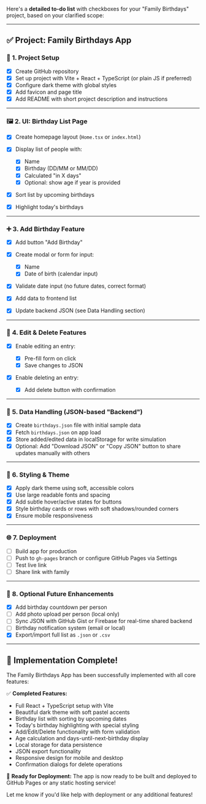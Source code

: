 Here's a **detailed to-do list** with checkboxes for your "Family Birthdays" project, based on your clarified scope:

---

## ✅ **Project: Family Birthdays App**

### 🔧 **1. Project Setup**

* [x] Create GitHub repository
* [x] Set up project with Vite + React + TypeScript (or plain JS if preferred)
* [x] Configure dark theme with global styles
* [x] Add favicon and page title
* [x] Add README with short project description and instructions

---

### 🖼️ **2. UI: Birthday List Page**

* [x] Create homepage layout (`Home.tsx` or `index.html`)
* [x] Display list of people with:

  * [x] Name
  * [x] Birthday (DD/MM or MM/DD)
  * [x] Calculated "in X days"
  * [x] Optional: show age if year is provided
* [x] Sort list by upcoming birthdays
* [x] Highlight today's birthdays

---

### ➕ **3. Add Birthday Feature**

* [x] Add button "Add Birthday"
* [x] Create modal or form for input:

  * [x] Name
  * [x] Date of birth (calendar input)
* [x] Validate date input (no future dates, correct format)
* [x] Add data to frontend list
* [x] Update backend JSON (see Data Handling section)

---

### 📝 **4. Edit & Delete Features**

* [x] Enable editing an entry:

  * [x] Pre-fill form on click
  * [x] Save changes to JSON
* [x] Enable deleting an entry:

  * [x] Add delete button with confirmation

---

### 📁 **5. Data Handling (JSON-based "Backend")**

* [x] Create `birthdays.json` file with initial sample data
* [x] Fetch `birthdays.json` on app load
* [x] Store added/edited data in localStorage for write simulation
* [x] Optional: Add "Download JSON" or "Copy JSON" button to share updates manually with others

---

### 🎨 **6. Styling & Theme**

* [x] Apply dark theme using soft, accessible colors
* [x] Use large readable fonts and spacing
* [x] Add subtle hover/active states for buttons
* [x] Style birthday cards or rows with soft shadows/rounded corners
* [x] Ensure mobile responsiveness

---

### 🌐 **7. Deployment**

* [ ] Build app for production
* [ ] Push to `gh-pages` branch or configure GitHub Pages via Settings
* [ ] Test live link
* [ ] Share link with family

---

### 🚧 **8. Optional Future Enhancements**

* [x] Add birthday countdown per person
* [ ] Add photo upload per person (local only)
* [ ] Sync JSON with GitHub Gist or Firebase for real-time shared backend
* [ ] Birthday notification system (email or local)
* [x] Export/import full list as `.json` or `.csv`

---

## 🎉 **Implementation Complete!**

The Family Birthdays App has been successfully implemented with all core features:

✅ **Completed Features:**
- Full React + TypeScript setup with Vite
- Beautiful dark theme with soft pastel accents
- Birthday list with sorting by upcoming dates
- Today's birthday highlighting with special styling
- Add/Edit/Delete functionality with form validation
- Age calculation and days-until-next-birthday display
- Local storage for data persistence
- JSON export functionality
- Responsive design for mobile and desktop
- Confirmation dialogs for delete operations

🚀 **Ready for Deployment:**
The app is now ready to be built and deployed to GitHub Pages or any static hosting service!

Let me know if you'd like help with deployment or any additional features!
